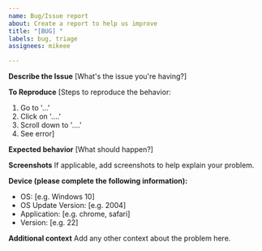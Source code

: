 ```yaml
---
name: Bug/Issue report
about: Create a report to help us improve
title: "[BUG] "
labels: bug, triage
assignees: mikeee

---
```


**Describe the Issue**
[What's the issue you're having?]

**To Reproduce**
[Steps to reproduce the behavior:
1. Go to '...'
2. Click on '....'
3. Scroll down to '....'
4. See error]

**Expected behavior**
[What should happen?]

**Screenshots**
If applicable, add screenshots to help explain your problem.

**Device (please complete the following information):**
 - OS: [e.g. Windows 10]
 - OS Update Version: [e.g. 2004]
 - Application: [e.g. chrome, safari]
 - Version: [e.g. 22]

**Additional context**
Add any other context about the problem here.
